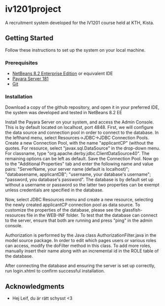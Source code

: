 # iv1201project

A recruitment system developed for the IV1201 course held at KTH, Kista.

## Getting Started
Follow these instructions to set up the system on your local machine.

### Prerequisites
* [NetBeans 8.2 Enterprise Edition](https://netbeans.org/downloads/) or equivalent IDE
* [Payara Server 181](https://www.payara.fish/downloads)
* [Git](https://git-scm.com/downloads)


### Installation
Download a copy of the github repository, and open it in your preferred IDE,
the system was developed and tested in NetBeans 8.2 EE

Install the Payara Server on your system, and access the Admin Console. This is by default located on localhost, port 4848.
First, we will configure the data source and connection pool in order to connect to the database.
In the lefthand menu, select Resources->JDBC->JDBC Connection Pools. Create a new Connection Pool, with the name "applicantCP" (without the quotes. For resource, select "javax.sql.DataSource" in the drop-down menu. For classname, type "org.apache.derby.jdbc.ClientDataSource40". The remaining options can be left as default. Save the Connection Pool. Now go to the "Additional Properties" tab and enter the following name and value pairs: "ServerName, your server name (default is localhost)"; "databasename, applicantDB"; "username, your database's username"; "password, you database's password". The database is by default set up without a username or password so the latter two properties can be exempt unless credentials are specified in the database.

Now, select JDBC Resources menu and create a new resource, selecting the newly created applicantCP connection pool as data source.
To customize the properties of the database, please see the glassfish-resources file in the WEB-INF folder. To test that the database can connect to the server, ensure that both are running and press "ping" in the admin console.

Authorization is performed by the Java class AuthorizationFilter.java in the model source package. In order to edit which pages users or various roles can access, modify the doFilter method in this class. To add more roles, manually insert their name along with an incremental id in the ROLE table of the database.

After connecting the database and ensuring the server is set up correctly, 
run login.xhtml to confirm successful installation.

## Acknowledgments
* Hej Leif, du är rätt schysst <3
